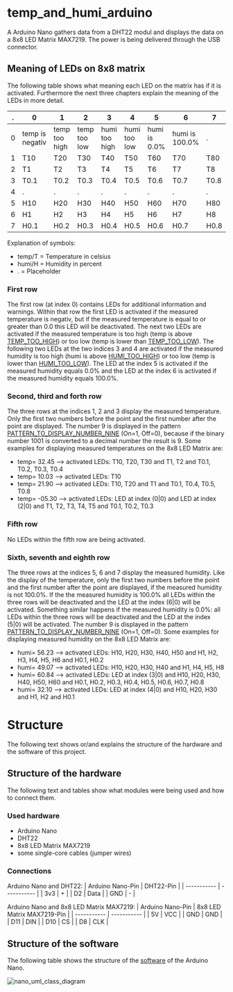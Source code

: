 # temp_and_humi_arduino
A Arduino Nano gathers data from a DHT22 modul and displays the data on a 8x8 LED Matrix MAX7219. The power is being delivered through the USB connector.

## Meaning of LEDs on 8x8 matrix
The following table shows what meaning each LED on the matrix has if it is activated. Furthermore the next three chapters explain the meaning of the LEDs in more detail.

| . | 0 | 1 | 2 | 3 | 4 | 5 | 6 | 7 |
| --- | --- | --- | --- | --- | --- | --- | --- | --- |
| 0 | temp is negativ | temp too high | temp too low | humi too high | humi too low | humi is 0.0% | humi is 100.0% | . |
| 1 | T10 | T20 | T30 | T40 | T50 | T60 | T70 | T80 |
| 2 | T1 | T2 | T3 | T4 | T5 | T6 | T7 | T8 |
| 3 | T0.1 | T0.2 | T0.3 | T0.4 | T0.5 | T0.6 | T0.7 | T0.8 |
| 4 | . | . | . | . | . | . | . | . |
| 5 | H10 | H20 | H30 | H40 | H50 | H60 | H70 | H80 |
| 6 | H1 | H2 | H3 | H4 | H5 | H6 | H7 | H8 |
| 7 | H0.1 | H0.2 | H0.3 | H0.4 | H0.5 | H0.6 | H0.7 | H0.8 |

Explanation of symbols:
- temp/T = Temperature in celsius
- humi/H = Humidity in percent
- . = Placeholder

### First row
The first row (at index 0) contains LEDs for additional information and warnings. Within that row the first LED is activated if the measured temperature is negativ, but if the measured temperature is equal to or greater than 0.0 this LED will be deactivated. The next two LEDs are activated if the measured temperature is too high (temp is above [TEMP_TOO_HIGH](https://github.com/RaphWa/temp_and_humi_arduino/blob/main/nano/nano.ino)) or too low (temp is lower than [TEMP_TOO_LOW](https://github.com/RaphWa/temp_and_humi_arduino/blob/main/nano/nano.ino)). The following two LEDs at the two indices 3 and 4 are activated if the measured humidity is too high (humi is above [HUMI_TOO_HIGH](https://github.com/RaphWa/temp_and_humi_arduino/blob/main/nano/nano.ino)) or too low (temp is lower than [HUMI_TOO_LOW](https://github.com/RaphWa/temp_and_humi_arduino/blob/main/nano/nano.ino)). The LED at the index 5 is activated if the measured humidity equals 0.0% and the LED at the index 6 is activated if the measured humidity equals 100.0%.

### Second, third and forth row
The three rows at the indices 1, 2 and 3 display the measured temperature. Only the first two numbers before the point and the first number after the point are displayed. The number 9 is displayed in the pattern [PATTERN_TO_DISPLAY_NUMBER_NINE](https://github.com/RaphWa/temp_and_humi_arduino/blob/main/nano/nano.ino) (On=1, Off=0), because if the binary number 1001 is converted to a decimal number the result is 9.
Some examples for displaying measured temperatures on the 8x8 LED Matrix are:
- temp= 32.45 --> activated LEDs: T10, T20, T30 and T1, T2 and T0.1, T0.2, T0.3, T0.4
- temp= 10.03 --> activated LEDs: T10
- temp= 21.90 --> activated LEDs: T10, T20 and T1 and T0.1, T0.4, T0.5, T0.8
- temp= -05.30 --> activated LEDs: LED at index (0|0) and LED at index (2|0) and T1, T2, T3, T4, T5 and T0.1, T0.2, T0.3

### Fifth row
No LEDs within the fifth row are being activated.

### Sixth, seventh and eighth row
The three rows at the indices 5, 6 and 7 display the measured humidity. Like the display of the temperature, only the first two numbers before the point and the first number after the point are displayed, if the measured humidity is not 100.0%. If the the measured humidity is 100.0% all LEDs within the three rows will be deactivated and the LED at the index (6|0) will be activated. Something similar happens if the measured humidity is 0.0%: all LEDs within the three rows will be deactivated and the LED at the index (5|0) will be activated. The number 9 is displayed in the pattern [PATTERN_TO_DISPLAY_NUMBER_NINE](https://github.com/RaphWa/temp_and_humi_arduino/blob/main/nano/nano.ino) (On=1, Off=0).
Some examples for displaying measured humidity on the 8x8 LED Matrix are:
- humi= 56.23 --> activated LEDs: H10, H20, H30, H40, H50 and H1, H2, H3, H4, H5, H6 and H0.1, H0.2 
- humi= 49.07 --> activated LEDs: H10, H20, H30, H40 and H1, H4, H5, H8
- humi= 60.84 --> activated LEDs: LED at index (3|0) and H10, H20, H30, H40, H50, H60 and H0.1, H0.2, H0.3, H0.4, H0.5, H0.6, H0.7, H0.8
- humi= 32.10 --> activated LEDs: LED at index (4|0) and H10, H20, H30 and H1, H2 and H0.1


# Structure
The following text shows or/and explains the structure of the hardware and the software of this project.

## Structure of the hardware
The following text and tables show what modules were being used and how to connect them.

### Used hardware
- Arduino Nano
- DHT22
- 8x8 LED Matrix MAX7219
- some single-core cables (jumper wires)

### Connections
Arduino Nano and DHT22:
| Arduino Nano-Pin | DHT22-Pin |
| ----------- | ----------- |
| 3v3 | + |
| D2 | Data |
| GND | - |

Arduino Nano and 8x8 LED Matrix MAX7219:
| Arduino Nano-Pin | 8x8 LED Matrix MAX7219-Pin |
| ----------- | ----------- |
| 5V | VCC |
| GND | GND |
| D11 | DIN |
| D10 | CS |
| D8 | CLK |


## Structure of the software
The following table shows the structure of the [software](https://github.com/RaphWa/temp_and_humi_arduino/blob/main/nano/nano.ino) of the Arduino Nano.

![nano_uml_class_diagram](https://github.com/RaphWa/temp_and_humi_arduino/tree/main/images/nano_uml_class_diagram.svg)
